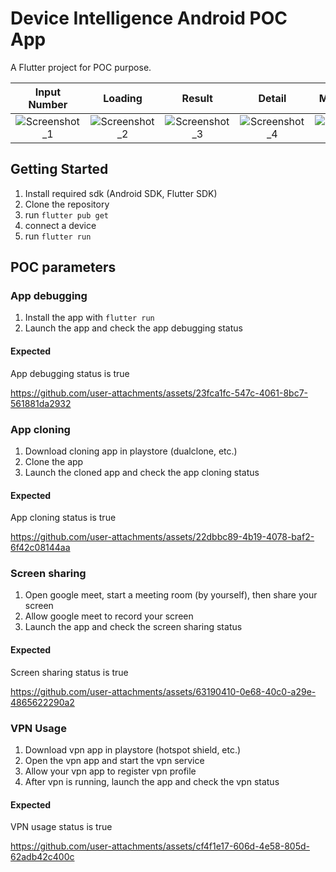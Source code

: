 # Device Intelligence Android POC App

A Flutter project for POC purpose.

Input Number                         | Loading                         | Result                         | Detail                         | More Detail
:------------------------:|:-------------------------:|:-------------------------:|:-------------------------:|:-------------------------:
![Screenshot_1](https://github.com/user-attachments/assets/99e3a30b-6619-4098-a047-5f2a393e9d4b) | ![Screenshot_2](https://github.com/user-attachments/assets/86b548f7-55da-473b-a6e5-03f9f2d55aa8) | ![Screenshot_3](https://github.com/user-attachments/assets/ac12924c-6aa7-4e4e-979f-3ea3f07aad31) | ![Screenshot_4](https://github.com/user-attachments/assets/ab6fa300-3828-4ca3-b6d9-3f7108090081) | ![Screenshot_5](https://github.com/user-attachments/assets/739c1839-3f31-4b74-87a0-3244e6ab6bca)

## Getting Started

1. Install required sdk (Android SDK, Flutter SDK)
2. Clone the repository
3. run `flutter pub get`
4. connect a device
5. run `flutter run`

## POC parameters

### App debugging

1. Install the app with `flutter run`
2. Launch the app and check the app debugging status

#### Expected

App debugging status is true

https://github.com/user-attachments/assets/23fca1fc-547c-4061-8bc7-561881da2932

### App cloning

1. Download cloning app in playstore (dualclone, etc.)
2. Clone the app
3. Launch the cloned app and check the app cloning status

#### Expected

App cloning status is true

https://github.com/user-attachments/assets/22dbbc89-4b19-4078-baf2-6f42c08144aa

### Screen sharing

1. Open google meet, start a meeting room (by yourself), then share your screen
2. Allow google meet to record your screen
3. Launch the app and check the screen sharing status

#### Expected

Screen sharing status is true

https://github.com/user-attachments/assets/63190410-0e68-40c0-a29e-4865622290a2

### VPN Usage

1. Download vpn app in playstore (hotspot shield, etc.)
2. Open the vpn app and start the vpn service
3. Allow your vpn app to register vpn profile
4. After vpn is running, launch the app and check the vpn status

#### Expected

VPN usage status is true

https://github.com/user-attachments/assets/cf4f1e17-606d-4e58-805d-62adb42c400c
